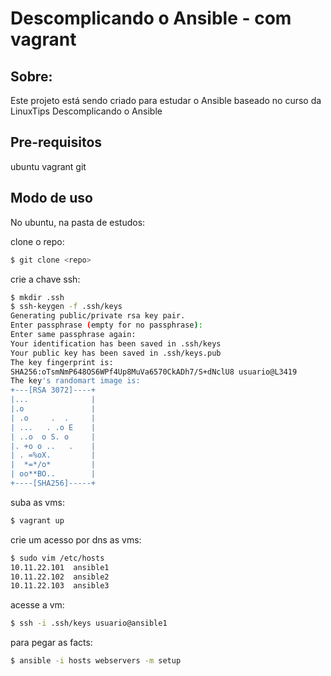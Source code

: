 # Descomplicando o Ansible - com vagrant

## Sobre:

Este projeto está sendo criado para estudar o Ansible baseado no curso da LinuxTips Descomplicando o Ansible

## Pre-requisitos

ubuntu
vagrant
git

## Modo de uso

No ubuntu, na pasta de estudos:

clone o repo:
```bash
$ git clone <repo>
```

crie a chave ssh:
```bash
$ mkdir .ssh
$ ssh-keygen -f .ssh/keys
Generating public/private rsa key pair.
Enter passphrase (empty for no passphrase): 
Enter same passphrase again: 
Your identification has been saved in .ssh/keys
Your public key has been saved in .ssh/keys.pub
The key fingerprint is:
SHA256:oTsmNmP648OS6WPf4Up8MuVa6570CkADh7/S+dNclU8 usuario@L3419
The key's randomart image is:
+---[RSA 3072]----+
|...              |
|.o               |
| .o     .  .     |
| ...   . .o E    |
| ..o  o S. o     |
|. +o o ..   .    |
| . =%oX.         |
|  *=*/o*         |
| oo**BO..        |
+----[SHA256]-----+
```

suba as vms:
```bash
$ vagrant up
```

crie um acesso por dns as vms:
```bash
$ sudo vim /etc/hosts
10.11.22.101  ansible1
10.11.22.102  ansible2
10.11.22.103  ansible3

```

acesse a vm:
```bash
$ ssh -i .ssh/keys usuario@ansible1
```


para pegar as facts:
```bash
$ ansible -i hosts webservers -m setup
```

